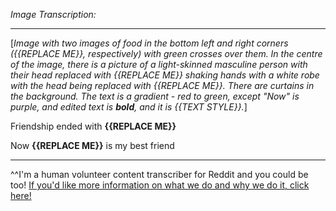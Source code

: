 *Image Transcription:*

---

[*Image with two images of food in the bottom left and right corners ({{REPLACE ME}}, respectively) with green crosses over them. In the centre of the image, there is a picture of a light-skinned masculine person with their head replaced with {{REPLACE ME}} shaking hands with a white robe with the head being replaced with {{REPLACE ME}}. There are curtains in the background. The text is a gradient - red to green, except "Now" is purple, and edited text is __bold__, and it is {{TEXT STYLE}}.*]

Friendship ended with **{{REPLACE ME}}**

Now **{{REPLACE ME}}** is my best friend

---

^^I'm&#32;a&#32;human&#32;volunteer&#32;content&#32;transcriber&#32;for&#32;Reddit&#32;and&#32;you&#32;could&#32;be&#32;too!&#32;[If&#32;you'd&#32;like&#32;more&#32;information&#32;on&#32;what&#32;we&#32;do&#32;and&#32;why&#32;we&#32;do&#32;it,&#32;click&#32;here!](https://www.reddit.com/r/TranscribersOfReddit/wiki/index)
